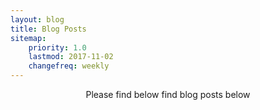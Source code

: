 ```yaml
---
layout: blog
title: Blog Posts
sitemap:
    priority: 1.0
    lastmod: 2017-11-02
    changefreq: weekly
---
```

<p style="text-align:center;">Please find below find blog posts below</p>